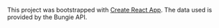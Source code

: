 This project was bootstrapped with [Create React App](https://github.com/facebook/create-react-app).
The data used is provided by the Bungie API. 